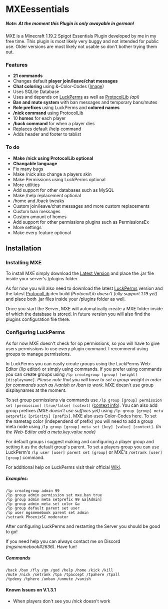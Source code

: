 # MXEessentials

##### Note: At the moment this Plugin is only awayable in german!

MXE is a Minecraft 1.19.2 Spigot Essentials Plugin developed by me in my free time.
This plugin is most likely very buggy and not intended for public use.
Older versions are most likely not usable so don't bother trying them out.


### Features
- **21 commands**
- Changes default **player join/leave/chat messages**
- **Chat coloring** using &-Color-Codes ([Image](https://camo.skyblock.net/4898234defc4ebd6680475bc7729223d3ba78577?url=https:%2F%2Fi.imgur.com%2FxkgOs7u.jpg))
- Uses SQLite Database
- Uses and depends on [LuckPerms](https://github.com/LuckPerms/LuckPerms) as well as [ProtocolLib](https://github.com/dmulloy2/ProtocolLib) *(api)*
- **Ban and mute system** with ban messages and temporary bans/mutes
- **Role prefixes** using LuckPerms and **colored names**
- **/nick command** using ProtocolLib
- 10 **homes** for each player
- **/back command** for when a player dies
- Replaces default /help command
- Adds header and footer to tablist 

### To do
- **Make /nick using ProtocolLib optional**
- **Changable language**
- Fix many bugs
- Make /nick also change a players skin
- Make Permissions using LuckPerms optional
- More utilities
- Add support for other databases such as MySQL
- Make /help replacement optional
- /home and /back tweaks
- Custom join/leave/chat messages and more custom replacements
- Custom ban messages
- Custom amount of homes
- Add support for other permissions plugins such as PermissionsEx
- More settings
- Make every feature optional

## Installation

### Installing MXE

To install MXE simply download the [Latest Version](https://github.com/mgsmemebook/MXE/releases/latest) and place the .jar file inside your server's /plugins folder.

As for now you will also need to download the latest [LuckPerms](https://luckperms.net/) version and the latest [ProtocolLib](https://ci.dmulloy2.net/job/ProtocolLib/lastSuccessfulBuild/) dev build *(ProtocolLib doesn't fully support 1.19 yet)* and place both .jar files inside your /plugins folder as well. 

Once you start the Server, MXE will automatically create a MXE folder inside of which the database is stored. In future version you will also find the plugins configuration file there.

### Configuring LuckPerms

As for now MXE doesn't check for op permissions, so you will have to give users permissions to use every plugin command.
I recommend using groups to manage permissions. 

In LuckPerms you can easily create groups using the LuckPerms Web-Editor (/lp editor) or simply using commands.
If you prefer using commands you can create groups using `/lp creategroup [group] [weight] [displayname]`. 
*Please note that you will have to set a group weight in order for commands such as /vanish or /ban to work.* MXE doesn't use group displaynames at the moment.

To set group permissions via commands use `/lp group [group] permission set [permission] [true/false] [cotext]` ([context info](https://luckperms.net/wiki/Context)).
You can also add group prefixes *(MXE doesn't use suffixes yet)* using `/lp group [group] meta setprefix [priority] [prefix]`. MXE also uses Color-Codes here.
To set the nametag color (independend of prefix) you will need to add a group meta node using `/lp group [group] meta set [key] [value] [context]`.
*(In the Web-Editor add a meta.key.value node)*

For default groups i suggest making and configuring a player group and setting it as the default group's parent.
To set a players group you can use LuckPerm's `/lp user [user] parent set [group]` or MXE's `/setrank [user] [group]` command.

For additional help on LuckPerms visit their official [Wiki](https://luckperms.net/wiki/Home).

##### Examples: 
```
/lp creategroup admin 99
/lp group admin permission set mxe.ban true
/lp group admin meta setprefix 99 &a[Admin]
/lp group admin meta set color &a
/lp group default parent set user
/lp user mgsmemebook parent set admin
/setrank PhoenixSC moderator
```


After configuring LuckPerms and restarting the Server you should be good to go!

If you need help you can always contact me on Discord *(mgsmemebook#2636)*. Have fun!



##### Commands
```
/back /ban /fly /gm /god /help /home /kick /kill
/mute /nick /setrank /tpa /tpaccept /tpahere /tpall
/tpdeny /tphere /unban /unmute /vanish
```

#### Known Issues on V.1.3.1
- When players don't see you /nick doesn't work
